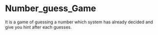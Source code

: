 # Number_guess_Game
It is a game of guessing a number which system has already decided and give you hint after each  guesses.
